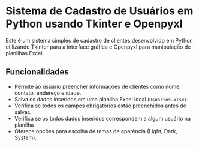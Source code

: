 # Sistema de Cadastro de Usuários em Python usando Tkinter e Openpyxl

Este é um sistema simples de cadastro de clientes desenvolvido em Python utilizando Tkinter para a interface gráfica e Openpyxl para manipulação de planilhas Excel.

## Funcionalidades

- Permite ao usuário preencher informações de clientes como nome, contato, endereço e idade.
- Salva os dados inseridos em uma planilha Excel local (`Usuários.xlsx`).
- Verifica se todos os campos obrigatórios estão preenchidos antes de salvar.
- Verifica se os todos dados inseridos correspondem a algum usuário na planilha
- Oferece opções para escolha de temas de aparência (Light, Dark, System).
